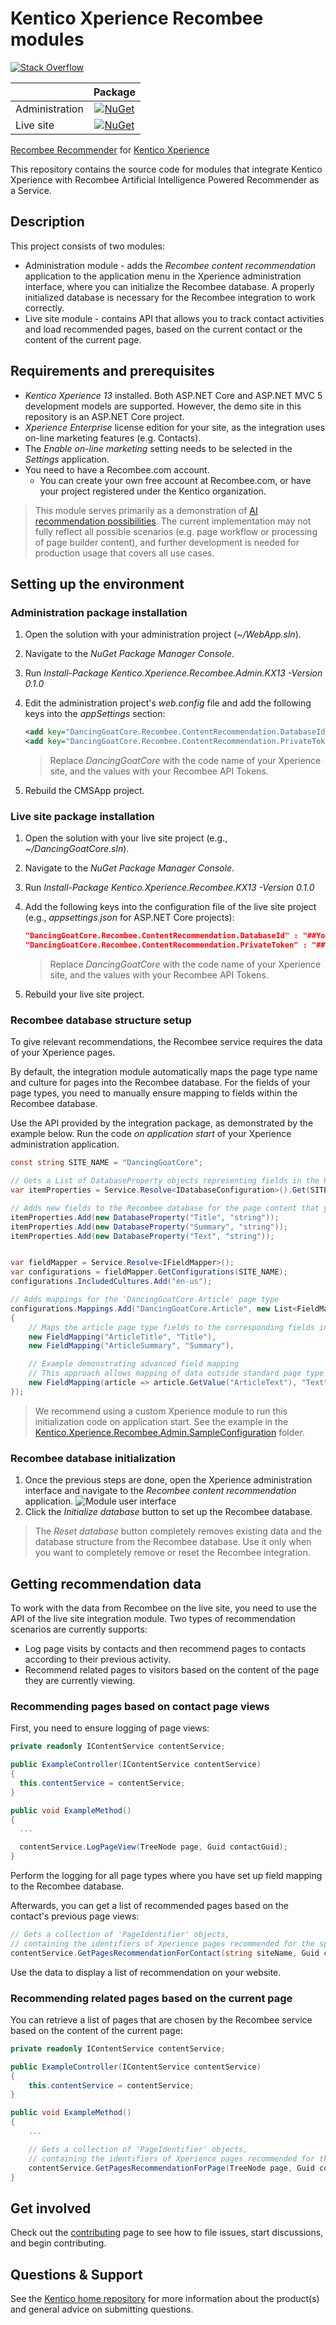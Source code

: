# Kentico Xperience Recombee modules
[![Stack Overflow](https://img.shields.io/badge/Stack%20Overflow-ASK%20NOW-FE7A16.svg?logo=stackoverflow&logoColor=white)](https://stackoverflow.com/tags/kentico)

|  | Package |
| ------------- |:-------------:|
| Administration | [![NuGet](https://img.shields.io/nuget/v/Kentico.Xperience.Recombee.Admin.KX13.svg)](https://www.nuget.org/packages/Kentico.Xperience.Recombee.Admin.KX13/0.1.0) |
| Live site | [![NuGet](https://img.shields.io/nuget/v/Kentico.Xperience.Recombee.KX13.svg)](https://www.nuget.org/packages/Kentico.Xperience.Recombee.KX13/0.1.0) |

[Recombee Recommender](https://www.recombee.com/) for [Kentico Xperience](https://xperience.io/)

This repository contains the source code for modules that integrate Kentico Xperience with Recombee Artificial Intelligence Powered Recommender as a Service.

## Description

This project consists of two modules:
* Administration module - adds the *Recombee content recommendation* application to the application menu in the Xperience administration interface, where you can initialize the Recombee database. A properly initialized database is necessary for the Recombee integration to work correctly.
* Live site module - contains API that allows you to track contact activities and load recommended pages, based on the current contact or the content of the current page.

## Requirements and prerequisites

* *Kentico Xperience 13* installed. Both ASP.NET Core and ASP.NET MVC 5 development models are supported. However, the demo site in this repository is an ASP.NET Core project.
* *Xperience Enterprise* license edition for your site, as the integration uses on-line marketing features (e.g. Contacts).
* The *Enable on-line marketing* setting needs to be selected in the *Settings* application.
* You need to have a Recombee.com account.
   - You can create your own free account at Recombee.com, or have your project registered under the Kentico organization.

> This module serves primarily as a demonstration of [AI recommendation possibilities](https://xperience.io/discover/blog/2019-10/artificial-intelligence-ai-is-here-to-help-you-w). The current implementation may not fully reflect all possible scenarios (e.g. page workflow or processing of page builder content), and further development is needed for production usage that covers all use cases.

## Setting up the environment
### Administration package installation
1. Open the solution with your administration project (*~/WebApp.sln*).
1. Navigate to the *NuGet Package Manager Console*.
1. Run *Install-Package Kentico.Xperience.Recombee.Admin.KX13 -Version 0.1.0*
1. Edit the administration project's *web.config* file and add the following keys into the *appSettings* section:
    ```XML
    <add key="DancingGoatCore.Recombee.ContentRecommendation.DatabaseId" value="##YourAPIIdentifier##" />
    <add key="DancingGoatCore.Recombee.ContentRecommendation.PrivateToken" value="##YourPrivateToken##" />
    ```
    > Replace *DancingGoatCore* with the code name of your Xperience site, and the values with your Recombee API Tokens.

1. Rebuild the CMSApp project.

### Live site package installation
1. Open the solution with your live site project (e.g., *~/DancingGoatCore.sln*).
1. Navigate to the *NuGet Package Manager Console*.
1. Run *Install-Package Kentico.Xperience.Recombee.KX13 -Version 0.1.0*
1. Add the following keys into the configuration file of the live site project (e.g., *appsettings.json* for ASP.NET Core projects):
   ```JSON
   "DancingGoatCore.Recombee.ContentRecommendation.DatabaseId" : "##YourAPIIdentifier##"
   "DancingGoatCore.Recombee.ContentRecommendation.PrivateToken" : "##YourPrivateToken##"
   ```
   > Replace *DancingGoatCore* with the code name of your Xperience site, and the values with your Recombee API Tokens.

1. Rebuild your live site project.

### Recombee database structure setup
To give relevant recommendations, the Recombee service requires the data of your Xperience pages. 

By default, the integration module automatically maps the page type name and culture for pages into the Recombee database. For the fields of your page types, you need to manually ensure mapping to fields within the Recombee database.

Use the API provided by the integration package, as demonstrated by the example below. Run the code *on application start* of your Xperience administration application.
```c#
const string SITE_NAME = "DancingGoatCore";

// Gets a List of DatabaseProperty objects representing fields in the Recombee database
var itemProperties = Service.Resolve<IDatabaseConfiguration>().Get(SITE_NAME);

// Adds new fields to the Recombee database for the page content that you want to use for recommendations
itemProperties.Add(new DatabaseProperty("Title", "string"));
itemProperties.Add(new DatabaseProperty("Summary", "string"));
itemProperties.Add(new DatabaseProperty("Text", "string"));


var fieldMapper = Service.Resolve<IFieldMapper>();
var configurations = fieldMapper.GetConfigurations(SITE_NAME);
configurations.IncludedCultures.Add("en-us");

// Adds mappings for the 'DancingGoatCore.Article' page type
configurations.Mappings.Add("DancingGoatCore.Article", new List<FieldMapping>
{
    // Maps the article page type fields to the corresponding fields in the Recombee database
    new FieldMapping("ArticleTitle", "Title"),
    new FieldMapping("ArticleSummary", "Summary"),

    // Example demonstrating advanced field mapping
    // This approach allows mapping of data outside standard page type fields, such as page tags, categories or images (URLs)
    new FieldMapping(article => article.GetValue("ArticleText"), "Text")
});
```
> We recommend using a custom Xperience module to run this initialization code on application start. See the example in the [Kentico.Xperience.Recombee.Admin.SampleConfiguration](src/Kentico.Xperience.Recombee.Admin.SampleConfiguration) folder.

### Recombee database initialization

1. Once the previous steps are done, open the Xperience administration interface and navigate to the *Recombee content recommendation* application.
![Module user interface](Images/AdministrationInterface.png)
1. Click the *Initialize database* button to set up the Recombee database.
> The *Reset database* button completely removes existing data and the database structure from the Recombee database. Use it only when you want to completely remove or reset the Recombee integration.

## Getting recommendation data

To work with the data from Recombee on the live site, you need to use the API of the live site integration module. Two types of recommendation scenarios are currently supports:
* Log page visits by contacts and then recommend pages to contacts according to their previous activity.
* Recommend related pages to visitors based on the content of the page they are currently viewing.

### Recommending pages based on contact page views
First, you need to ensure logging of page views: 
```c#
private readonly IContentService contentService;

public ExampleController(IContentService contentService)
{
  this.contentService = contentService;
}

public void ExampleMethod()
{
  ...

  contentService.LogPageView(TreeNode page, Guid contactGuid);
}
```
Perform the logging for all page types where you have set up field mapping to the Recombee database.

Afterwards, you can get a list of recommended pages based on the contact's previous page views:
```c#
// Gets a collection of 'PageIdentifier' objects, 
// containing the identifiers of Xperience pages recommended for the specified contact
contentService.GetPagesRecommendationForContact(string siteName, Guid contactGuid, int count, string culture, IEnumerable<string> pageTypes = null, string scenario = null);
```
Use the data to display a list of recommendation on your website.

### Recommending related pages based on the current page
You can retrieve a list of pages that are chosen by the Recombee service based on the content of the current page:
```c#
private readonly IContentService contentService;

public ExampleController(IContentService contentService)
{
    this.contentService = contentService;
}

public void ExampleMethod()
{
    ...

    // Gets a collection of 'PageIdentifier' objects, 
    // containing the identifiers of Xperience pages recommended for the specified page and contact
    contentService.GetPagesRecommendationForPage(TreeNode page, Guid contactGuid, int count, string culture, IEnumerable<string> pageTypes = null, string scenario = null);
}
```

## Get involved

Check out the [contributing](CONTRIBUTING.md) page to see how to file issues, start discussions, and begin contributing.

## Questions & Support

See the [Kentico home repository](https://github.com/Kentico/Home/blob/master/README.md) for more information about the product(s) and general advice on submitting questions.

